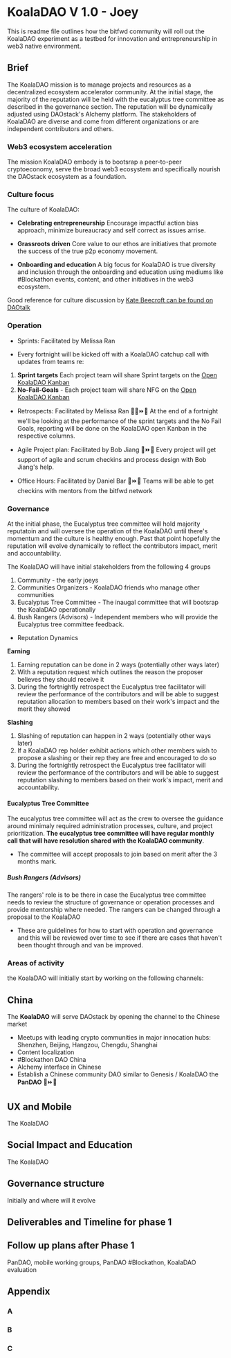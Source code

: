 # KoalaDAO V 1.0 - Joey
 This is readme file outlines how the bitfwd community will roll out the KoalaDAO experiment as a testbed for innovation and entrepreneurship in web3 native environment. 

## Brief
The KoalaDAO mission is to manage projects and resources as a decentralized ecosystem accelerator community. At the initial stage, the majority of the reputation will be held with the eucalyptus tree committee as described in the governance section. The reputation will be dynamically adjusted using DAOstack's Alchemy platform. The stakeholders of KoalaDAO are diverse and come from different organizations or are independent contributors and others. 

### Web3 ecosystem acceleration
The mission KoalaDAO embody is to bootsrap a peer-to-peer cryptoeconomy, serve the broad web3 ecosystem and specifically nourish the DAOstack ecosystem as a foundation.

### Culture focus
The culture of KoalaDAO:
- **Celebrating entrepreneurship**
 Encourage impactful action bias approach, minimize bureaucracy and self correct as issues arrise. 
 
 - **Grassroots driven** 
  Core value to our ethos are initiatives that promote the success of the true p2p economy movement. 
  
  - **Onboarding and education** 
  A big focus for KoalaDAO is true diversity and inclusion through the onboarding and education using mediums like #Blockathon events, content, and other initiatives in the web3 ecosystem.  

Good reference for culture discussion by [Kate Beecroft can be found on DAOtalk](https://daotalk.org/t/do-we-have-a-culture-of-bureacracy-in-genesis/670)

### Operation
- Sprints: Facilitated by Melissa Ran
* Every fortnight will be kicked off with a KoalaDAO catchup call with updates from teams re:
1. **Sprint targets** Each project team will share Sprint targets on the [Open KoalaDAO Kanban](https://github.com/orgs/bitfwdcommunity/projects/1#column-5827086)
1. **No-Fail-Goals** - Each project team will share NFG on the [Open KoalaDAO Kanban](https://github.com/orgs/bitfwdcommunity/projects/1#column-5827082)

- Retrospects: Facilitated by Melissa Ran 👸🏻⏩🌈
At the end of a fortnight we'll be looking at the performance of the sprint targets and the No Fail Goals, reporting will be done on the KoalaDAO open Kanban in the respective columns. 

- Agile Project plan: Facilitated by Bob Jiang 🐲⏩🌈
Every project will get support of agile and scrum checkins and process design with Bob Jiang's help.

- Office Hours: Facilitated by Daniel Bar 🥳⏩🌈
Teams will be able to get checkins with mentors from the bitfwd network


### Governance 
At the initial phase, the Eucalyptus tree committee will hold majority reputatoin and will oversee the operation of the KoalaDAO until there's momentum and the culture is healthy enough. Past that point hopefully the reputation will evolve dynamically to reflect the contributors impact, merit and accountability. 

The KoalaDAO will have initial stakeholders from the following 4 groups
1. Community - the early joeys
1. Communities Organizers -  KoalaDAO friends who manage other communities
1. Eucalyptus Tree Committee - The inaugal committee that will bootsrap the KoalaDAO operationally 
1. Bush Rangers (Advisors) - Independent members who will provide the Eucalyptus tree committee feedback.

- Reputation Dynamics 

**Earning**
1. Earning reputation can be done in 2 ways (potentially other ways later)
 1. With a reputation request which outlines the reason the proposer believes they should receive it
 1. During the fortnightly retrospect the Eucalyptus tree facilitator will review the performance of the contributors and will be able to suggest reputation allocation to members based on their work's impact and the merit they showed

**Slashing**
1. Slashing of reputation can happen in 2 ways (potentially other ways later) 
 1. If a KoalaDAO rep holder exhibit actions which other members wish to propose a slashing or their rep they are free and encouraged to do so
 1. During the fortnightly retrospect the Eucalyptus tree facilitator will review the performance of the contributors and will be able to suggest reputation slashing to members based on their work's impact, merit and accountability.
 
#### Eucalyptus Tree Committee
The eucalyptus tree committee will act as the crew to oversee the guidance around minimaly required administration processes, culture, and project prioritization. **The eucalyptus tree committee will have regular monthly call that will have resolution shared with the KoalaDAO community**.
- The committee will accept proposals to join based on merit after the 3 months mark.

##### Bush Rangers (Advisors)
The rangers' role is to be there in case the Eucalyptus tree committee needs to review the structure of governance or operation processes and provide mentorship where needed. The rangers can be changed through a proposal to the KoalaDAO

* These are guidelines for how to start with operation and governance and this will be reviewed over time to see if there are cases that haven't been thought through and van be improved.


### Areas of activity
the KoalaDAO will initially start by working on the following channels:


## China
The **KoalaDAO** will serve DAOstack by opening the channel to the Chinese market
- Meetups with leading crypto communities in major innocation hubs: Shenzhen, Beijing, Hangzou, Chengdu, Shanghai
- Content localization
- #Blockathon DAO China 
- Alchemy interface in Chinese
- Establish a Chinese community DAO similar to Genesis / KoalaDAO the **PanDAO** 🐼⏩🌈

## UX and Mobile
The KoalaDAO

## Social Impact and Education
The KoalaDAO

## Governance structure
Initially and where will it evolve

## Deliverables and Timeline for phase 1 

## Follow up plans after Phase 1
PanDAO, mobile working groups, PanDAO #Blockathon, KoalaDAO evaluation 

## Appendix 

### A

### B

### C

